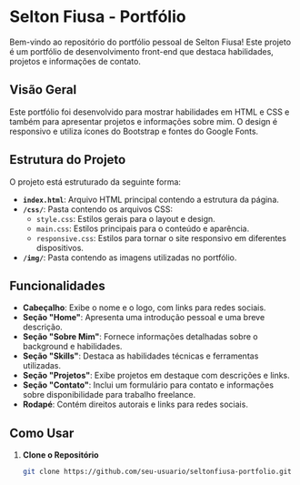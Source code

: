 # Selton Fiusa - Portfólio

Bem-vindo ao repositório do portfólio pessoal de Selton Fiusa! Este projeto é um portfólio de desenvolvimento front-end que destaca habilidades, projetos e informações de contato. 

## Visão Geral

Este portfólio foi desenvolvido para mostrar habilidades em HTML e CSS e também para apresentar projetos e informações sobre mim. O design é responsivo e utiliza ícones do Bootstrap e fontes do Google Fonts.

## Estrutura do Projeto

O projeto está estruturado da seguinte forma:

- **`index.html`**: Arquivo HTML principal contendo a estrutura da página.
- **`/css/`**: Pasta contendo os arquivos CSS:
  - `style.css`: Estilos gerais para o layout e design.
  - `main.css`: Estilos principais para o conteúdo e aparência.
  - `responsive.css`: Estilos para tornar o site responsivo em diferentes dispositivos.
- **`/img/`**: Pasta contendo as imagens utilizadas no portfólio.

## Funcionalidades

- **Cabeçalho**: Exibe o nome e o logo, com links para redes sociais.
- **Seção "Home"**: Apresenta uma introdução pessoal e uma breve descrição.
- **Seção "Sobre Mim"**: Fornece informações detalhadas sobre o background e habilidades.
- **Seção "Skills"**: Destaca as habilidades técnicas e ferramentas utilizadas.
- **Seção "Projetos"**: Exibe projetos em destaque com descrições e links.
- **Seção "Contato"**: Inclui um formulário para contato e informações sobre disponibilidade para trabalho freelance.
- **Rodapé**: Contém direitos autorais e links para redes sociais.

## Como Usar

1. **Clone o Repositório**

   ```bash
   git clone https://github.com/seu-usuario/seltonfiusa-portfolio.git
